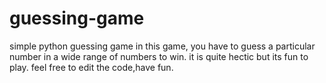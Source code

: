 # guessing-game
simple python guessing game
in this game, you have to guess a particular number in a wide range of numbers to win.
it is quite hectic but its fun to play.
feel free to edit the code,have fun.



